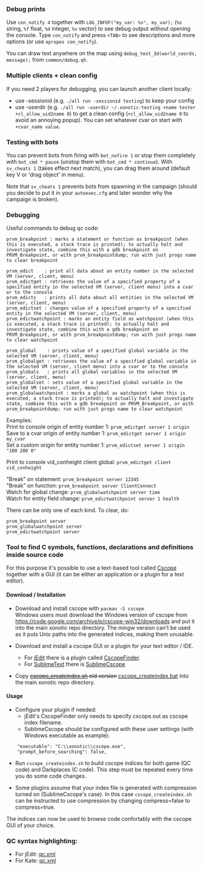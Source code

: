 ### Debug prints

Use `con_notify 4` together with `LOG_INFOF("my_var: %s", my_var);` (`%s` string, `%f` float, `%d` integer, `%v` vector) to see debug output without opening the console. Type `con_notify` and press `<TAB>` to see descriptions and more options (or use `apropos con_notify`).

You can draw text anywhere on the map using `debug_text_3d(world_coords, message);` from `common/debug.qh`.

### Multiple clients + clean config

If you need 2 players for debugging, you can launch another client locally:
 - use -sessionid (e.g. `./all run -sessionid testing`) to keep your config
 - use -userdir (e.g. `./all run -userdir ~/.xonotic-testing +name tester +cl_allow_uid2name 0`) to get a clean config (`+cl_allow_uid2name 0` to avoid an annoying popup). You can set whatever cvar on start with `+cvar_name value`.

### Testing with bots

You can prevent bots from firing with `bot_nofire 1` or stop them completely with `bot_cmd * pause` (unstop them with `bot_cmd * continue`). With `sv_cheats 1` (takes effect next match), you can drag them around (default key V or 'drag object' in menu).

Note that `sv_cheats 1` prevents bots from spawning in the campaign (should you decide to put it in your `autoexec.cfg` and later wonder why the campaign is broken).

### Debugging

Useful commands to debug qc code:
```
prvm_breakpoint : marks a statement or function as breakpoint (when this is executed, a stack trace is printed); to actually halt and investigate state, combine this with a gdb breakpoint on PRVM_Breakpoint, or with prvm_breakpointdump; run with just progs name to clear breakpoint

prvm_edict    : print all data about an entity number in the selected VM (server, client, menu)
prvm_edictget : retrieves the value of a specified property of a specified entity in the selected VM (server, client menu) into a cvar or to the console
prvm_edicts   : prints all data about all entities in the selected VM (server, client, menu)
prvm_edictset : changes value of a specified property of a specified entity in the selected VM (server, client, menu)
prvm_edictwatchpoint : marks an entity field as watchpoint (when this is executed, a stack trace is printed); to actually halt and investigate state, combine this with a gdb breakpoint on PRVM_Breakpoint, or with prvm_breakpointdump; run with just progs name to clear watchpoint

prvm_global    : prints value of a specified global variable in the selected VM (server, client, menu)
prvm_globalget : retrieves the value of a specified global variable in the selected VM (server, client menu) into a cvar or to the console
prvm_globals   : prints all global variables in the selected VM (server, client, menu)
prvm_globalset : sets value of a specified global variable in the selected VM (server, client, menu)
prvm_globalwatchpoint : marks a global as watchpoint (when this is executed, a stack trace is printed); to actually halt and investigate state, combine this with a gdb breakpoint on PRVM_Breakpoint, or with prvm_breakpointdump; run with just progs name to clear watchpoint
```

Examples:  
Print to console origin of entity number 1: `prvm_edictget server 1 origin`  
Save to a cvar origin of entity number 1: `prvm_edictget server 1 origin my_cvar`  
Set a custom origin for entity number 1: `prvm_edictset server 1 origin "100 200 0"`  

Print to console vid_conheight client global: `prvm_edictget client vid_conheight`

"Break" on statement: `prvm_breakpoint server 12345`  
"Break" on function: `prvm_breakpoint server ClientConnect`  
Watch for global change: `prvm_globalwatchpoint server time`  
Watch for entity field change: `prvm_edictwatchpoint server 1 health`  

There can be only one of each kind. To clear, do:
```
prvm_breakpoint server
prvm_globalwatchpoint server
prvm_edictwatchpoint server
```

### Tool to find C symbols, functions, declarations and definitions inside source code

For this purpose it's possible to use a text-based tool called [Cscope](https://en.wikipedia.org/wiki/Cscope) together with a GUI (it can be either an application or a plugin for a text editor).

#### Download / Installation

* Download and install cscope with `pacman -S cscope`  
Windows users must download the Windows version of cscope from https://code.google.com/archive/p/cscope-win32/downloads and put it into the main xonotic repo directory. The mingw version can't be used as it puts Unix paths into the generated indices, making them unusable.

* Download and install a cscope GUI or a plugin for your text editor / IDE.
  * For [jEdit](http://www.jedit.org) there is a plugin called [CscopeFinder](http://plugins.jedit.org/plugins/?CscopeFinder).
  * For [SublimeText](https://www.sublimetext.com) there is [SublimeCscope](https://github.com/jgust/SublimeCscope)

* Copy ~~[cscope_createindex.sh](uploads/17c725e19be8f4935c30c2506e168405/cscope_createindex.sh) old version~~ [cscope_createindex.bat](uploads/b8b873c3e876b01f927f24dd224c4f5d/cscope_createindex.bat) into the main xonotic repo directory.

  

#### Usage

* Configure your plugin if needed:  
  * jEdit's CscopeFinder only needs to specify cscope.out as cscope index filename.
  * SublimeCscope should be configured with these user settings (with Windows executable as example):
```
    "executable": "C:\\xonotic\\cscope.exe",
    "prompt_before_searching": false,
```

* Run `cscope_createindex.sh` to build cscope indices for both game (QC code) and Darkplaces (C code). This step must be repeated every time you do some code changes.

* Some plugins assume that your index file is generated with compression turned on (SublimeCscope's case). In this case
`cscope_createindex.sh` can be instructed to use compression by changing compress=false to compress=true.

The indices can now be used to browse code confortably with the cscope GUI of your choice.


### QC syntax highlighting:

* For jEdit: [qc.xml](https://gitlab.com/terencehill/qc-syntax-highlighting-for-jedit/blob/master/qc.xml)
* For Kate: [qc.xml](https://gist.github.com/DefaultUser/998f030ab41a9e8edf4a9f8e703c6350)